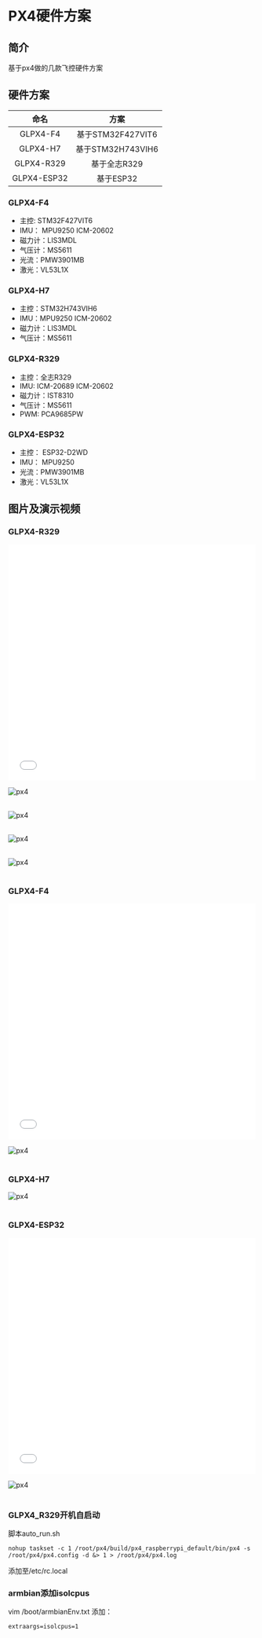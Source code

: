 # PX4硬件方案

<a id = "px4"></a>

## 简介

基于px4做的几款飞控硬件方案

## 硬件方案 

| 命名 | 方案 |
|:-----:|:-----:|
| GLPX4-F4 | 基于STM32F427VIT6 |
| GLPX4-H7 | 基于STM32H743VIH6 |
| GLPX4-R329 | 基于全志R329 |
| GLPX4-ESP32 | 基于ESP32 |

### GLPX4-F4 
* 主控: STM32F427VIT6
* IMU： MPU9250 ICM-20602
* 磁力计：LIS3MDL
* 气压计：MS5611
* 光流：PMW3901MB
* 激光：VL53L1X

### GLPX4-H7
* 主控：STM32H743VIH6
* IMU：MPU9250 ICM-20602
* 磁力计：LIS3MDL
* 气压计：MS5611

### GLPX4-R329
* 主控：全志R329
* IMU: ICM-20689 ICM-20602
* 磁力计：IST8310
* 气压计：MS5611
* PWM: PCA9685PW

### GLPX4-ESP32
* 主控： ESP32-D2WD
* IMU： MPU9250
* 光流：PMW3901MB
* 激光：VL53L1X

## 图片及演示视频

### GLPX4-R329
<iframe height="480" width="100%" src="//player.bilibili.com/player.html?aid=847546378&bvid=BV1UL4y1a76o&cid=394305751&page=1" scrolling="no" border="0" frameborder="no" framespacing="0" allowfullscreen="true"> </iframe>  
<br />  

![px4](img/px4_2.jpg)  
<br />  

![px4](img/px4_4.jpg)  
<br />  

![px4](img/px4_5.jpg)  
<br />  

![px4](img/px4_6.jpg)  
<br />  

### GLPX4-F4
<iframe height="480" width="100%" src="//player.bilibili.com/player.html?aid=420006883&bvid=BV1d3411q7Dd&cid=394311072&page=1" scrolling="no" border="0" frameborder="no" framespacing="0" allowfullscreen="true"> </iframe>  
<br />  

![px4](img/px4_0.jpg)  
<br />  

### GLPX4-H7
![px4](img/px4_1.jpg)  
<br />  

### GLPX4-ESP32
<iframe height="480" width="100%" src="//player.bilibili.com/player.html?aid=420001535&bvid=BV1N3411B7ig&cid=394308441&page=1" scrolling="no" border="0" frameborder="no" framespacing="0" allowfullscreen="true"> </iframe>  
<br />  

![px4](img/px4_3.jpg)  
<br />  

### GLPX4_R329开机自启动
脚本auto_run.sh
```
nohup taskset -c 1 /root/px4/build/px4_raspberrypi_default/bin/px4 -s /root/px4/px4.config -d &> 1 > /root/px4/px4.log
```
添加至/etc/rc.local

### armbian添加isolcpus
vim /boot/armbianEnv.txt
添加：
```
extraargs=isolcpus=1
```
